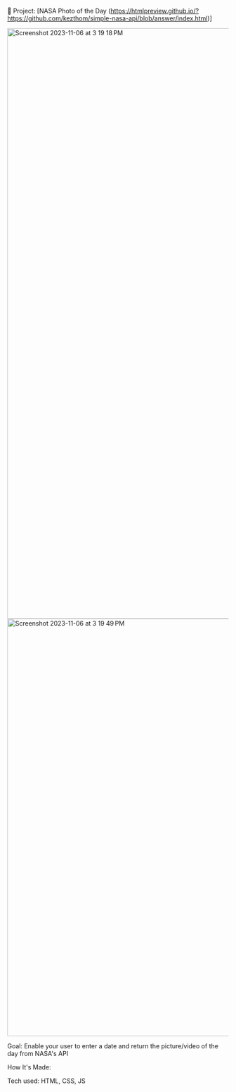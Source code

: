  🚀 Project: [NASA Photo of the Day (https://htmlpreview.github.io/?https://github.com/kezthom/simple-nasa-api/blob/answer/index.html)]


<img width="1341" alt="Screenshot 2023-11-06 at 3 19 18 PM" src="https://github.com/kezthom/simple-nasa-api/assets/137250400/5b9d4371-0a24-4d66-b319-09f07f3e650f">
<img width="948" alt="Screenshot 2023-11-06 at 3 19 49 PM" src="https://github.com/kezthom/simple-nasa-api/assets/137250400/e0783852-95b4-4c58-bfca-a81a7bf92fb2">


Goal: Enable your user to enter a date and return the picture/video of the day from NASA's API

How It's Made:

Tech used: HTML, CSS, JS


